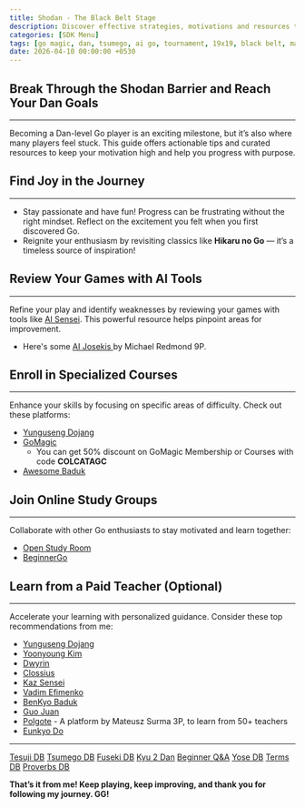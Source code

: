 ```yaml
---
title: Shodan - The Black Belt Stage
description: Discover effective strategies, motivations and resources to elevate your Go skills and achieve the coveted Dan rank.
categories: [SDK Menu]
tags: [go magic, dan, tsumego, ai go, tournament, 19x19, black belt, mastery]
date: 2026-04-10 00:00:00 +0530
---
```


## Break Through the Shodan Barrier and Reach Your Dan Goals

---

Becoming a Dan-level Go player is an exciting milestone, but it’s also where many players feel stuck. This guide offers actionable tips and curated resources to keep your motivation high and help you progress with purpose.

## Find Joy in the Journey

---

- Stay passionate and have fun! Progress can be frustrating without the right mindset. Reflect on the excitement you felt when you first discovered Go.
- Reignite your enthusiasm by revisiting classics like <strong>Hikaru no Go</strong> — it’s a timeless source of inspiration!

## Review Your Games with AI Tools

---

Refine your play and identify weaknesses by reviewing your games with tools like <a href="https://ai-sensei.com/" target="_blank" rel="nofollow noopener noreferrer">AI Sensei</a>. This powerful resource helps pinpoint areas for improvement.
- Here's some <a href="https://www.youtube.com/playlist?list=PLW5_cMTm0wvZU5pQhmQFwXh-ojU1mQIg3" target="_blank" rel="nofollow noopener noreferrer">AI Josekis </a> by Michael Redmond 9P.

## Enroll in Specialized Courses

---

Enhance your skills by focusing on specific areas of difficulty. Check out these platforms:
- <a href="https://yunguseng.com/" target="_blank" rel="nofollow noopener noreferrer">Yunguseng Dojang</a>
- <a href="https://gomagic.org/course-categories/" target="_blank" rel="nofollow noopener noreferrer">GoMagic</a>
  - You can get 50% discount on GoMagic Membership or Courses with code **COLCATAGC**
- <a href="https://awesomebaduk.com/" target="_blank" rel="nofollow noopener noreferrer">Awesome Baduk</a>

## Join Online Study Groups

---

Collaborate with other Go enthusiasts to stay motivated and learn together:
- <a href="https://openstudyroom.org/" target="_blank" rel="nofollow noopener noreferrer">Open Study Room</a>
- <a href="https://discord.gg/cHSdZdPz9y" target="_blank" rel="nofollow noopener noreferrer">BeginnerGo</a>

## Learn from a Paid Teacher (Optional)

---

Accelerate your learning with personalized guidance. Consider these top recommendations from me:
- <a href="https://yunguseng.com/" target="_blank" rel="nofollow noopener noreferrer">Yunguseng Dojang</a>
- <a href="https://www.patreon.com/yoonyoung" target="_blank" rel="nofollow noopener noreferrer">Yoonyoung Kim</a>
- <a href="https://www.patreon.com/dwyrin" target="_blank" rel="nofollow noopener noreferrer">Dwyrin</a>
- <a href="https://shawnsgogroup.com/" target="_blank" rel="nofollow noopener noreferrer">Clossius</a>
- <a href="https://kazsensei.com/" target="_blank" rel="nofollow noopener noreferrer">Kaz Sensei</a>
- <a href="https://gomagic.org/go-lessons/" target="_blank" rel="nofollow noopener noreferrer">Vadim Efimenko</a>
- <a href="https://www.patreon.com/benkyobaduk" target="_blank" rel="nofollow noopener noreferrer">BenKyo Baduk</a>
- <a href="https://internetgoschool.com/" target="_blank" rel="nofollow noopener noreferrer">Guo Juan</a>
- <a href="https://polgote.com/" target="_blank" rel="nofollow noopener noreferrer">Polgote</a> - A platform by Mateusz Surma 3P, to learn from 50+ teachers 
- <a href="https://www.patreon.com/goinside" target="_blank" rel="nofollow noopener noreferrer">Eunkyo Do</a>

---

[Tesuji DB](https://en.1200igo.com/tesuji)
[Tsumego DB](https://en.1200igo.com/tsumego)
[Fuseki DB](https://en.1200igo.com/opening)
[Kyu 2 Dan](https://en.1200igo.com/kyulevel)
[Beginner Q&A](https://en.1200igo.com/beginnersquestion)
[Yose DB](https://en.1200igo.com/yose)
[Terms DB](https://en.1200igo.com/term)
[Proverbs DB](https://en.1200igo.com/proverb)


**That’s it from me! Keep playing, keep improving, and thank you for following my journey. GG!**
